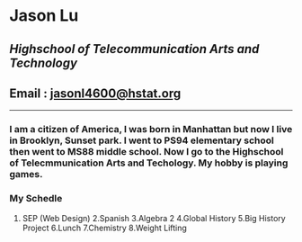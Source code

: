 # **Jason Lu**
## *Highschool of Telecommunication Arts and Technology*
## Email : jasonl4600@hstat.org
---
### I am a citizen of America, I was born in Manhattan but now I live in Brooklyn, Sunset park. I went to PS94 elementary school then went to MS88 middle school. Now I go to the Highschool of Telecmmunication Arts and Techology. My hobby is playing games.
### **My Schedle**
1. SEP (Web Design)
2.Spanish
3.Algebra 2
4.Global History
5.Big History Project
6.Lunch
7.Chemistry
8.Weight Lifting

